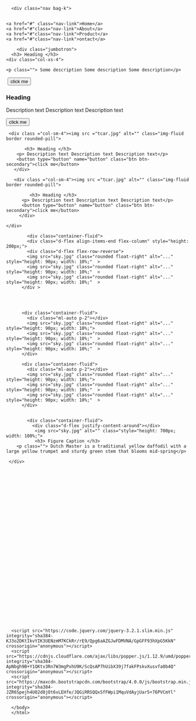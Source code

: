 <!DOCTYPE html>
<html lang="en" dir="ltr"
<head>

<meta charset="utf-8">
<link rel="stylesheet" href="https://maxcdn.bootstrapcdn.com/bootstrap/4.0.0/css/bootstrap.min.css" integrity="sha384-Gn5384xqQ1aoWXA+058RXPxPg6fy4IWvTNh0E263XmFcJlSAwiGgFAW/dAiS6JXm" crossorigin="anonymous">
<title></title>

  </head>
  <body>


      <div class="nav bag-k">


    <a href="#" class="nav-link">Home</a>
    <a href="#"class="nav-link">About</a>
    <a href="#"class="nav-link">Product</a>
    <a href="#"class="nav-link">ontact</a>
  </div>
</body>

  <div class="container-fluid">

        <div class="jumbotron">
      <h3> Heading </h3>
    <div class="col-xs-4">

    <p class=""> Some description Some description Some description</p>
  <img src="tcar.jpg" alt="" class="img-fluid" w-50>
  <button type="button" name="button" class="btn btn-secondary">click me</button>
  </div>
</div>
   </div>

<div class="row">
   <div class ="col-sm-4"><img src ="tcar.jpg" alt="" class="img-fluid border border-rounded-pill">
   <div class=""></div>
     <h3> Heading </h3>
   <p> Description text Description text Description text</p>
   <button type="button" name="button" class="btn btn-secondary">click me</button>
   </div>

     <div class ="col-sm-4"><img src ="tcar.jpg" alt="" class="img-fluid border rounded-pill">

           <h3> Heading </h3>
        <p> Description text Description text Description text</p>
        <button type="button" name="button" class="btn btn-secondary">click me</button>
       </div>

       <div class ="col-sm-4"><img src ="tcar.jpg" alt="" class="img-fluid border rounded-pill">

             <h3> Heading </h3>
          <p> Description text Description text Description text</p>
          <button type="button" name="button" class="btn btn-secondary">click me</button>
         </div>

    </div>


<!-- for practice -->


            <div class="container-fluid">
            <div class="d-flex align-items-end flex-column" style="height: 200px;">
            <div class="d-flex flex-row-reverse">
            <img src="sky.jpg" class="rounded float-right" alt="..."   style="height: 90px; width: 10%;"  >
            <img src="sky.jpg" class="rounded float-right" alt="..."   style="height: 90px; width: 10%;"  >
            <img src="sky.jpg" class="rounded float-right" alt="..."   style="height: 90px; width: 10%;"  >
          </div >




          <div class="container-fluid">
            <div class="ml-auto p-2"></div>
            <img src="sky.jpg" class="rounded float-right" alt="..."     style="height: 90px; width: 10%;">
            <img src="sky.jpg" class="rounded float-right" alt="..."   style="height: 90px; width: 10%;"  >
            <img src="sky.jpg" class="rounded float-right" alt="..."   style="height: 90px; width: 10%;"  >
          </div>

          <div class="container-fluid">
            <div class="ml-auto p-2"></div>
            <img src="sky.jpg" class="rounded float-right" alt="..."     style="height: 90px; width: 10%;">
            <img src="sky.jpg" class="rounded float-right" alt="..."   style="height: 90px; width: 10%;"  >
            <img src="sky.jpg" class="rounded float-right" alt="..."   style="height: 90px; width: 10%;"  >
          </div>


            <div class="container-fluid">
              <div class="d-flex justify-content-around"></div>
               <img src="sky.jpg" alt="" class="style="height: 700px; width: 100%;">
               <h3> Figure Caption </h3>
        <p class=""> Dutch Master is a traditional yellow daffodil with a large yellow trumpet and sturdy green stem that blooms mid-spring</p>

     </div>
































      <script src="https://code.jquery.com/jquery-3.2.1.slim.min.js" integrity="sha384-KJ3o2DKtIkvYIK3UENzmM7KCkRr/rE9/Qpg6aAZGJwFDMVNA/GpGFF93hXpG5KkN" crossorigin="anonymous"></script>
      <script src="https://cdnjs.cloudflare.com/ajax/libs/popper.js/1.12.9/umd/popper.min.js" integrity="sha384-ApNbgh9B+Y1QKtv3Rn7W3mgPxhU9K/ScQsAP7hUibX39j7fakFPskvXusvfa0b4Q" crossorigin="anonymous"></script>
      <script src="https://maxcdn.bootstrapcdn.com/bootstrap/4.0.0/js/bootstrap.min.js" integrity="sha384-JZR6Spejh4U02d8jOt6vLEHfe/JQGiRRSQQxSfFWpi1MquVdAyjUar5+76PVCmYl" crossorigin="anonymous"></script>

      </body>
      </html>
